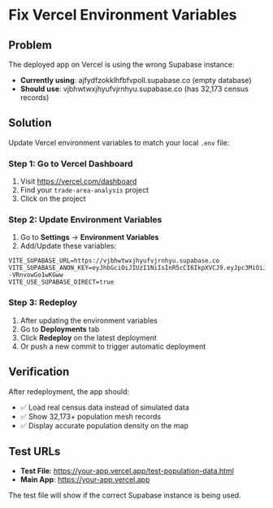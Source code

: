 # Fix Vercel Environment Variables

## Problem
The deployed app on Vercel is using the wrong Supabase instance:
- **Currently using**: ajfydfzokklhfbfvpoll.supabase.co (empty database)
- **Should use**: vjbhwtwxjhyufvjrnhyu.supabase.co (has 32,173 census records)

## Solution
Update Vercel environment variables to match your local `.env` file:

### Step 1: Go to Vercel Dashboard
1. Visit https://vercel.com/dashboard
2. Find your `trade-area-analysis` project
3. Click on the project

### Step 2: Update Environment Variables
1. Go to **Settings** → **Environment Variables**
2. Add/Update these variables:

```
VITE_SUPABASE_URL=https://vjbhwtwxjhyufvjrnhyu.supabase.co
VITE_SUPABASE_ANON_KEY=eyJhbGciOiJIUzI1NiIsInR5cCI6IkpXVCJ9.eyJpc3MiOiJzdXBhYmFzZSIsInJlZiI6InZqYmh3dHd4amh5dWZ2anJuaHl1Iiwicm9sZSI6ImFub24iLCJpYXQiOjE3NTAzODg2OTgsImV4cCI6MjA2NTk2NDY5OH0.hGyGbKGxIt25CHE_YGHVLx6c8iH--VRnvowGo1wKGww
VITE_USE_SUPABASE_DIRECT=true
```

### Step 3: Redeploy
1. After updating the environment variables
2. Go to **Deployments** tab
3. Click **Redeploy** on the latest deployment
4. Or push a new commit to trigger automatic deployment

## Verification
After redeployment, the app should:
- ✅ Load real census data instead of simulated data
- ✅ Show 32,173+ population mesh records
- ✅ Display accurate population density on the map

## Test URLs
- **Test File**: https://your-app.vercel.app/test-population-data.html
- **Main App**: https://your-app.vercel.app

The test file will show if the correct Supabase instance is being used.